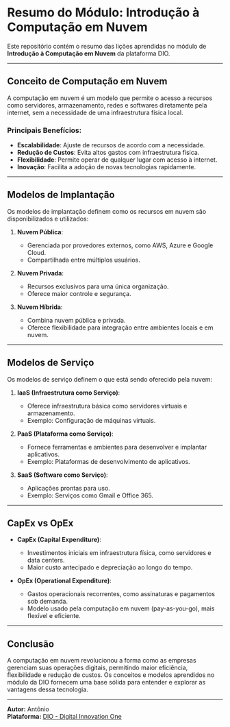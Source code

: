 # **Resumo do Módulo: Introdução à Computação em Nuvem**

Este repositório contém o resumo das lições aprendidas no módulo de **Introdução à Computação em Nuvem** da plataforma DIO.

---

## **Conceito de Computação em Nuvem**

A computação em nuvem é um modelo que permite o acesso a recursos como servidores, armazenamento, redes e softwares diretamente pela internet, sem a necessidade de uma infraestrutura física local.

### **Principais Benefícios**:
- **Escalabilidade**: Ajuste de recursos de acordo com a necessidade.
- **Redução de Custos**: Evita altos gastos com infraestrutura física.
- **Flexibilidade**: Permite operar de qualquer lugar com acesso à internet.
- **Inovação**: Facilita a adoção de novas tecnologias rapidamente.

---

## **Modelos de Implantação**
Os modelos de implantação definem como os recursos em nuvem são disponibilizados e utilizados:

1. **Nuvem Pública**:
   - Gerenciada por provedores externos, como AWS, Azure e Google Cloud.
   - Compartilhada entre múltiplos usuários.

2. **Nuvem Privada**:
   - Recursos exclusivos para uma única organização.
   - Oferece maior controle e segurança.

3. **Nuvem Híbrida**:
   - Combina nuvem pública e privada.
   - Oferece flexibilidade para integração entre ambientes locais e em nuvem.

---

## **Modelos de Serviço**
Os modelos de serviço definem o que está sendo oferecido pela nuvem:

1. **IaaS (Infraestrutura como Serviço)**:
   - Oferece infraestrutura básica como servidores virtuais e armazenamento.
   - Exemplo: Configuração de máquinas virtuais.

2. **PaaS (Plataforma como Serviço)**:
   - Fornece ferramentas e ambientes para desenvolver e implantar aplicativos.
   - Exemplo: Plataformas de desenvolvimento de aplicativos.

3. **SaaS (Software como Serviço)**:
   - Aplicações prontas para uso.
   - Exemplo: Serviços como Gmail e Office 365.

---

## **CapEx vs OpEx**

- **CapEx (Capital Expenditure)**:
  - Investimentos iniciais em infraestrutura física, como servidores e data centers.
  - Maior custo antecipado e depreciação ao longo do tempo.

- **OpEx (Operational Expenditure)**:
  - Gastos operacionais recorrentes, como assinaturas e pagamentos sob demanda.
  - Modelo usado pela computação em nuvem (pay-as-you-go), mais flexível e eficiente.

---

## **Conclusão**
A computação em nuvem revolucionou a forma como as empresas gerenciam suas operações digitais, permitindo maior eficiência, flexibilidade e redução de custos. Os conceitos e modelos aprendidos no módulo da DIO fornecem uma base sólida para entender e explorar as vantagens dessa tecnologia.

---

**Autor:** Antônio  
**Plataforma:** [DIO - Digital Innovation One](https://web.dio.me)
